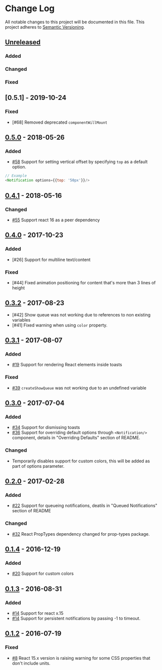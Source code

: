 # Change Log
All notable changes to this project will be documented in this file.
This project adheres to [Semantic Versioning](http://semver.org/).

## [Unreleased]
### Added

### Changed

### Fixed

## [0.5.1] - 2019-10-24
### Fixed
- [\#68] Removed deprecated `componentWillMount`

## [0.5.0] - 2018-05-26
### Added
- [\#58] Support for setting vertical offset by specifying `top` as a default option.
```js
// Example
<Notification options={{top: '50px'}}/>
```

## [0.4.1] - 2018-05-16
### Changed
- [\#55] Support react 16 as a peer dependency

## [0.4.0] - 2017-10-23
### Added
- [\#26] Support for multiline text/content

### Fixed
- [\#44] Fixed animation positioning for content that's more than 3 lines of height

## [0.3.2] - 2017-08-23
- [\#42] Show queue was not working due to references to non existing variables
- [\#41] Fixed warning when using `color` property.

## [0.3.1] - 2017-08-07
### Added
- [\#19] Support for rendering React elements inside toasts

### Fixed
- [\#39] `createShowQueue` was not working due to an undefined variable

## [0.3.0] - 2017-07-04
### Added
- [\#34] Support for dismissing toasts
- [\#36] Support for overriding default options through `<Notification/>` component, details in "Overriding Defaults" section of README.

### Changed
- Temporarily disables support for custom colors, this will be added as part of options parameter.

## [0.2.0] - 2017-02-28
### Added
- [\#22] Support for queueing notifications, deatils in "Queued Notifications" section of README

### Changed
- [\#32] React PropTypes dependency changed for prop-types package.

## [0.1.4] - 2016-12-19
### Added
- [\#20] Support for custom colors

## [0.1.3] - 2016-08-31
### Added
- [\#14] Support for react x.15
- [\#14] Support for persistent notifications by passing -1 to timeout.

## [0.1.2] - 2016-07-19
### Fixed
- [\#8] React 15.x version is raising warning for some CSS properties that don't include units.

[comment]: # (Build Comparison Links)

[unreleased]: https://github.com/jesusoterogomez/react-notify-toast/compare/0.5.0...HEAD
[0.5.0]: https://github.com/jesusoterogomez/react-notify-toast/compare/0.4.1...0.5.0
[0.4.1]: https://github.com/jesusoterogomez/react-notify-toast/compare/0.4.0...0.4.1
[0.4.0]: https://github.com/jesusoterogomez/react-notify-toast/compare/0.3.2...0.4.0
[0.3.2]: https://github.com/jesusoterogomez/react-notify-toast/compare/0.3.1...0.3.2
[0.3.1]: https://github.com/jesusoterogomez/react-notify-toast/compare/0.3.0...0.3.1
[0.3.0]: https://github.com/jesusoterogomez/react-notify-toast/compare/0.2.0...0.3.0
[0.2.0]: https://github.com/jesusoterogomez/react-notify-toast/compare/0.1.4...0.2.0
[0.1.4]: https://github.com/jesusoterogomez/react-notify-toast/compare/0.1.3...0.1.4
[0.1.3]: https://github.com/jesusoterogomez/react-notify-toast/compare/0.1.2...0.1.3
[0.1.2]: https://github.com/jesusoterogomez/react-notify-toast/tree/0.1.2

[comment]: # (Issue Links)

[\#58]: https://github.com/jesusoterogomez/react-notify-toast/issues/58
[\#55]: https://github.com/jesusoterogomez/react-notify-toast/issues/55
[\#39]: https://github.com/jesusoterogomez/react-notify-toast/issues/39
[\#36]: https://github.com/jesusoterogomez/react-notify-toast/issues/36
[\#34]: https://github.com/jesusoterogomez/react-notify-toast/issues/34
[\#32]: https://github.com/jesusoterogomez/react-notify-toast/issues/32
[\#22]: https://github.com/jesusoterogomez/react-notify-toast/issues/22
[\#20]: https://github.com/jesusoterogomez/react-notify-toast/issues/20
[\#19]: https://github.com/jesusoterogomez/react-notify-toast/issues/19
[\#14]: https://github.com/jesusoterogomez/react-notify-toast/issues/14
[\#8]: https://github.com/jesusoterogomez/react-notify-toast/issues/8
